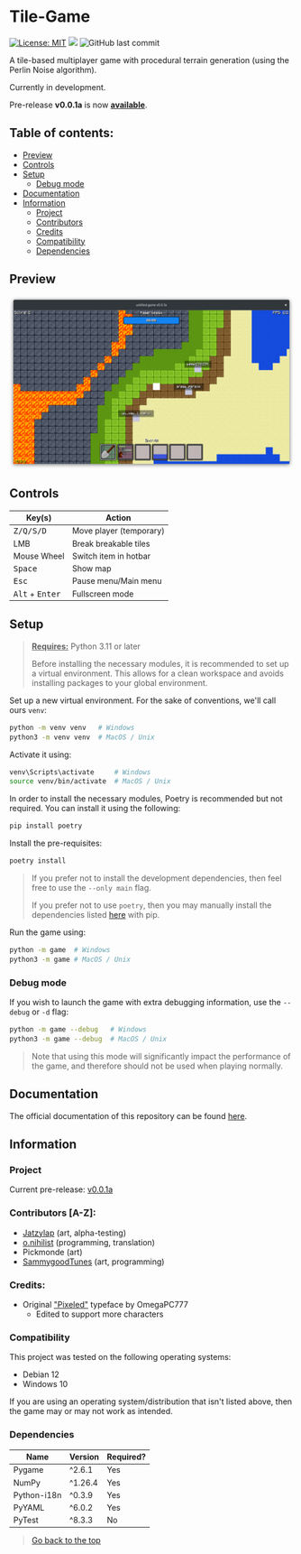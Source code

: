# Tile-Game

[![License: MIT](https://img.shields.io/github/license/SammygoodTunes/Tile-Game.svg)](https://opensource.org/license/mit)
[![](https://img.shields.io/github/v/release/SammygoodTunes/Tile-Game?include_prereleases&label=pre-release&logo=github)](https://github.com/SammygoodTunes/Tile-Game/releases/tag/alpha)
![GitHub last commit](https://img.shields.io/github/last-commit/SammygoodTunes/Tile-Game?logo=git&logoColor=white)
<!-- 
Uncomment when officially released:
![GitHub Release](https://img.shields.io/github/v/release/SammygoodTunes/Tile-Game) 
-->

A tile-based multiplayer game with procedural terrain generation (using the Perlin Noise algorithm).

Currently in development.

Pre-release **v0.0.1a** is now **[available](https://github.com/SammygoodTunes/Tile-Game/releases/tag/alpha)**.

## Table of contents:
- [Preview](#preview)
- [Controls](#controls)
- [Setup](#setup)
  - [Debug mode](#debug-mode)
- [Documentation](#documentation)
- [Information](#information)
  - [Project](#project)
  - [Contributors](#contributors-a-z)
  - [Credits](#credits)
  - [Compatibility](#compatibility)
  - [Dependencies](#dependencies)

## Preview

![Preview](https://raw.githubusercontent.com/SammygoodTunes/Tile-Game/main/docs/ss.png)

## Controls

| Key(s)                            | Action                  |
|-----------------------------------|-------------------------|
| <kbd>Z/Q/S/D</kbd>                | Move player (temporary) |
| LMB                               | Break breakable tiles   |
| Mouse Wheel                       | Switch item in hotbar   |
| <kbd>Space</kbd>                  | Show map                |
| <kbd>Esc</kbd>                    | Pause menu/Main menu    |
| <kbd>Alt</kbd> + <kbd>Enter</kbd> | Fullscreen mode         |

## Setup

> **<ins>Requires:</ins>** Python 3.11 or later
> 
> Before installing the necessary modules, it is recommended to set up a virtual environment. This allows for a clean workspace and avoids installing packages to your global environment.

Set up a new virtual environment. For the sake of conventions, we'll call ours `venv`:

```bash
python -m venv venv   # Windows
python3 -m venv venv  # MacOS / Unix	
```

Activate it using:

```bash
venv\Scripts\activate     # Windows
source venv/bin/activate  # MacOS / Unix
```

In order to install the necessary modules, Poetry is recommended but not required. You can install it using the following:

```bash
pip install poetry
```

Install the pre-requisites:

```bash
poetry install
```

> If you prefer not to install the development dependencies, then feel free to use the ```--only main``` flag.
> 
> If you prefer not to use `poetry`, then you may manually install the dependencies listed [here](#dependencies) with pip.


Run the game using:

```bash
python -m game  # Windows
python3 -m game # MacOS / Unix
```

### Debug mode

If you wish to launch the game with extra debugging information, use the `--debug` or `-d` flag:

```bash
python -m game --debug   # Windows
python3 -m game --debug  # MacOS / Unix
```

> Note that using this mode will significantly impact the performance of the game, and therefore should not be used when playing normally.

## Documentation

The official documentation of this repository can be found [here](https://tile-game.readthedocs.io/en/latest/).

## Information

### Project

Current pre-release: [v0.0.1a](https://github.com/SammygoodTunes/Tile-Game/releases/tag/alpha)

### Contributors [A-Z]: 
- [Jatzylap](https://github.com/Jatzylap) (art, alpha-testing)
- [o.nihilist](https://github.com/onihilist) (programming, translation)
- Pickmonde (art)
- [SammygoodTunes](https://github.com/SammygoodTunes) (art, programming)

### Credits:
- Original ["Pixeled"](https://www.dafont.com/pixeled.font) typeface by OmegaPC777 
  - Edited to support more characters

### Compatibility

This project was tested on the following operating systems:
- Debian 12
- Windows 10

If you are using an operating system/distribution that isn't listed above, 
then the game may or may not work as intended.

### Dependencies

| Name        | Version | Required? |
|-------------|---------|-----------|
| Pygame      | ^2.6.1  | Yes       |
| NumPy       | ^1.26.4 | Yes       |
| Python-i18n | ^0.3.9  | Yes       |
| PyYAML      | ^6.0.2  | Yes       |
| PyTest      | ^8.3.3  | No        |


> [Go back to the top](#tile-game)
